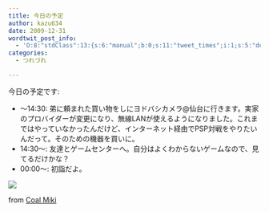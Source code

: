 ```yaml
---
title: 今日の予定
author: kazu634
date: 2009-12-31
wordtwit_post_info:
  - 'O:8:"stdClass":13:{s:6:"manual";b:0;s:11:"tweet_times";i:1;s:5:"delay";i:0;s:7:"enabled";i:1;s:10:"separation";s:2:"60";s:7:"version";s:3:"3.7";s:14:"tweet_template";b:0;s:6:"status";i:2;s:6:"result";a:0:{}s:13:"tweet_counter";i:2;s:13:"tweet_log_ids";a:1:{i:0;i:5025;}s:9:"hash_tags";a:0:{}s:8:"accounts";a:1:{i:0;s:7:"kazu634";}}'
categories:
  - つれづれ

---
```

<div class="section">
<p>
    今日の予定です:
</p>
  
<ul>
<li>
      ～14:30: 弟に頼まれた買い物をしにヨドバシカメラ@仙台に行きます。実家のプロバイダーが変更になり、無線LANが使えるようになりました。これまではやっていなかったんだけど、インターネット経由でPSP対戦をやりたいんだって。そのための機器を買いに。
</li>
<li>
      14:30～: 友達とゲームセンターへ。自分はよくわからないゲームなので、見てるだけかな？
</li>
<li>
      00:00～: 初詣だよ。
</li>
</ul>
  
<p>
<center>
</center>
</p>
  
<p>
<a href="http://flickr.com/photos/mi-ki/3155502988/" onclick="__gaTracker('send', 'event', 'outbound-article', 'http://flickr.com/photos/mi-ki/3155502988/', '');" title="初詣"><img src="http://farm4.static.flickr.com/3126/3155502988_80a81e8aae_m.jpg" /></a>
</p>
  
<p>
    from <a href="http://flickr.com/people/mi-ki/" onclick="__gaTracker('send', 'event', 'outbound-article', 'http://flickr.com/people/mi-ki/', 'Coal Miki');">Coal Miki</a>
</p></p>
</div>
